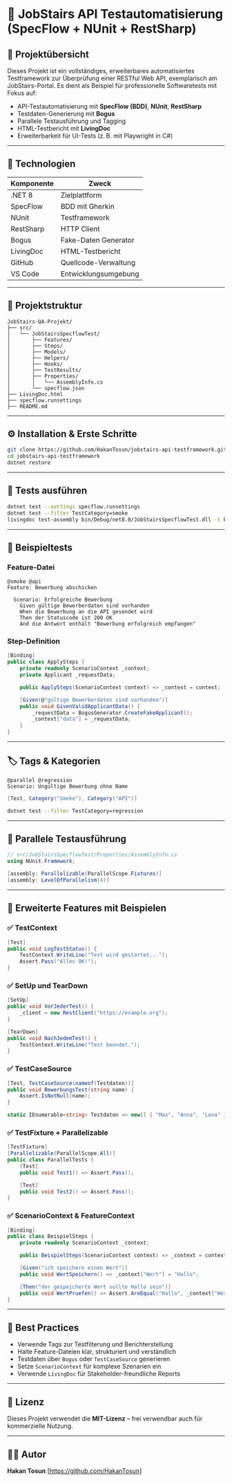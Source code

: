 # 🧪 JobStairs API Testautomatisierung (SpecFlow + NUnit + RestSharp)

## 📘 Projektübersicht

Dieses Projekt ist ein vollständiges, erweiterbares automatisiertes Testframework zur Überprüfung einer RESTful Web API, exemplarisch am JobStairs-Portal. Es dient als Beispiel für professionelle Softwaretests mit Fokus auf:

- API-Testautomatisierung mit **SpecFlow (BDD)**, **NUnit**, **RestSharp**
- Testdaten-Generierung mit **Bogus**
- Parallele Testausführung und Tagging
- HTML-Testbericht mit **LivingDoc**
- Erweiterbarkeit für UI-Tests (z. B. mit Playwright in C#)

---

## 🧰 Technologien

| Komponente | Zweck                |
| ---------- | -------------------- |
| .NET 8     | Zielplattform        |
| SpecFlow   | BDD mit Gherkin      |
| NUnit      | Testframework        |
| RestSharp  | HTTP Client          |
| Bogus      | Fake-Daten Generator |
| LivingDoc  | HTML-Testbericht     |
| GitHub     | Quellcode-Verwaltung |
| VS Code    | Entwicklungsumgebung |

---

## 📁 Projektstruktur

```plaintext
JobStairs-QA-Projekt/
├── src/
│   └── JobStairsSpecflowTest/
│       ├── Features/
│       ├── Steps/
│       ├── Models/
│       ├── Helpers/
│       ├── Hooks/
│       ├── TestResults/
│       ├── Properties/
│       │   └── AssemblyInfo.cs
│       └── specflow.json
├── LivingDoc.html
├── specflow.runsettings
├── README.md
```

---

## ⚙️ Installation & Erste Schritte

```bash
git clone https://github.com/HakanTosun/jobstairs-api-testframework.git
cd jobstairs-api-testframework
dotnet restore
```

---

## 🚀 Tests ausführen

```bash
dotnet test --settings specflow.runsettings
dotnet test --filter TestCategory=smoke
livingdoc test-assembly bin/Debug/net8.0/JobStairsSpecflowTest.dll -t bin/Debug/net8.0/TestExecution.json -o LivingDoc.html
```

---

## 🧪 Beispieltests

### Feature-Datei

```gherkin
@smoke @api
Feature: Bewerbung abschicken

  Scenario: Erfolgreiche Bewerbung
    Given gültige Bewerberdaten sind vorhanden
    When die Bewerbung an die API gesendet wird
    Then der Statuscode ist 200 OK
    And die Antwort enthält "Bewerbung erfolgreich empfangen"
```

### Step-Definition

```csharp
[Binding]
public class ApplySteps {
    private readonly ScenarioContext _context;
    private Applicant _requestData;

    public ApplySteps(ScenarioContext context) => _context = context;

    [Given(@"gültige Bewerberdaten sind vorhanden")]
    public void GivenValidApplicantData() {
        _requestData = BogusGenerator.CreateFakeApplicant();
        _context["data"] = _requestData;
    }
}
```

---

## 🏷️ Tags & Kategorien

```gherkin
@parallel @regression
Scenario: Ungültige Bewerbung ohne Name
```

```csharp
[Test, Category("Smoke"), Category("API")]
```

```bash
dotnet test --filter TestCategory=regression
```

---

## 🧵 Parallele Testausführung

```csharp
// src/JobStairsSpecflowTest/Properties/AssemblyInfo.cs
using NUnit.Framework;

[assembly: Parallelizable(ParallelScope.Fixtures)]
[assembly: LevelOfParallelism(4)]
```

---

## 🔧 Erweiterte Features mit Beispielen

### ✅ TestContext

```csharp
[Test]
public void LogTestStatus() {
    TestContext.WriteLine("Test wird gestartet...");
    Assert.Pass("Alles OK!");
}
```

### ✅ SetUp und TearDown

```csharp
[SetUp]
public void VorJederTest() {
    _client = new RestClient("https://example.org");
}

[TearDown]
public void NachJedemTest() {
    TestContext.WriteLine("Test beendet.");
}
```

### ✅ TestCaseSource

```csharp
[Test, TestCaseSource(nameof(Testdaten))]
public void BewerbungsTest(string name) {
    Assert.IsNotNull(name);
}

static IEnumerable<string> Testdaten => new[] { "Max", "Anna", "Lena" };
```

### ✅ TestFixture + Parallelizable

```csharp
[TestFixture]
[Parallelizable(ParallelScope.All)]
public class ParallelTests {
    [Test]
    public void Test1() => Assert.Pass();

    [Test]
    public void Test2() => Assert.Pass();
}
```

### ✅ ScenarioContext & FeatureContext

```csharp
[Binding]
public class BeispielSteps {
    private readonly ScenarioContext _context;

    public BeispielSteps(ScenarioContext context) => _context = context;

    [Given("ich speichere einen Wert")]
    public void WertSpeichern() => _context["Wert"] = "Hallo";

    [Then("der gespeicherte Wert sollte Hallo sein")]
    public void WertPruefen() => Assert.AreEqual("Hallo", _context["Wert"]);
}
```

---

## 🧠 Best Practices

- Verwende Tags zur Testfilterung und Berichterstellung
- Halte Feature-Dateien klar, strukturiert und verständlich
- Testdaten über `Bogus` oder `TestCaseSource` generieren
- Setze `ScenarioContext` für komplexe Szenarien ein
- Verwende `LivingDoc` für Stakeholder-freundliche Reports

---

## 📄 Lizenz

Dieses Projekt verwendet die **MIT-Lizenz** – frei verwendbar auch für kommerzielle Nutzung.

---

## 👨‍💻 Autor

**Hakan Tosun**
[https://github.com/HakanTosun]
